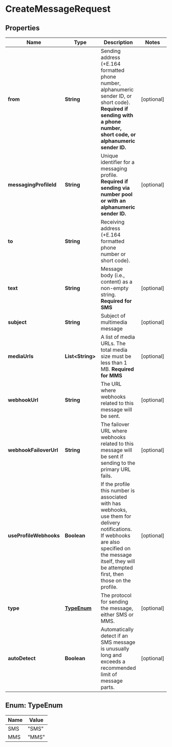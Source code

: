 

# CreateMessageRequest


## Properties

| Name | Type | Description | Notes |
|------------ | ------------- | ------------- | -------------|
|**from** | **String** | Sending address (+E.164 formatted phone number, alphanumeric sender ID, or short code).  **Required if sending with a phone number, short code, or alphanumeric sender ID.**  |  [optional] |
|**messagingProfileId** | **String** | Unique identifier for a messaging profile.  **Required if sending via number pool or with an alphanumeric sender ID.**  |  [optional] |
|**to** | **String** | Receiving address (+E.164 formatted phone number or short code). |  |
|**text** | **String** | Message body (i.e., content) as a non-empty string.  **Required for SMS** |  [optional] |
|**subject** | **String** | Subject of multimedia message |  [optional] |
|**mediaUrls** | **List&lt;String&gt;** | A list of media URLs. The total media size must be less than 1 MB.  **Required for MMS** |  [optional] |
|**webhookUrl** | **String** | The URL where webhooks related to this message will be sent. |  [optional] |
|**webhookFailoverUrl** | **String** | The failover URL where webhooks related to this message will be sent if sending to the primary URL fails. |  [optional] |
|**useProfileWebhooks** | **Boolean** | If the profile this number is associated with has webhooks, use them for delivery notifications. If webhooks are also specified on the message itself, they will be attempted first, then those on the profile. |  [optional] |
|**type** | [**TypeEnum**](#TypeEnum) | The protocol for sending the message, either SMS or MMS. |  [optional] |
|**autoDetect** | **Boolean** | Automatically detect if an SMS message is unusually long and exceeds a recommended limit of message parts. |  [optional] |



## Enum: TypeEnum

| Name | Value |
|---- | -----|
| SMS | &quot;SMS&quot; |
| MMS | &quot;MMS&quot; |



